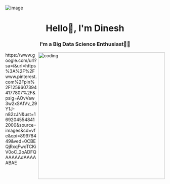 ![image](https://github.com/DEDinesh/DEDinesh/assets/121286615/d35dd347-7702-4ecf-bf17-28a92d08a5ed)

<h1 align="center">Hello👋, I'm Dinesh</h1>
<h3 align="center">I'm a Big Data Science Enthusiast👨‍💻</h3>


<img align="right" alt="coding" width="400" src="">
https://www.google.com/url?sa=i&url=https%3A%2F%2Fwww.pinterest.com%2Fpin%2F12596073944177807%2F&psig=AOvVaw3w2xSAfVv_29Y1J-n82zJN&ust=1692045548412000&source=images&cd=vfe&opi=89978449&ved=0CBEQjRxqFwoTCKiV0oC_2oADFQAAAAAdAAAAABAE
<!--
**DEDinesh/DEDinesh** is a ✨ _special_ ✨ repository because its `README.md` (this file) appears on your GitHub profile.

Here are some ideas to get you started:

- 🔭 I’m currently working on ...
- 🌱 I’m currently learning ...
- 👯 I’m looking to collaborate on ...
- 🤔 I’m looking for help with ...
- 💬 Ask me about ...
- 📫 How to reach me: ...
- 😄 Pronouns: ...
- ⚡ Fun fact: ...
-->
